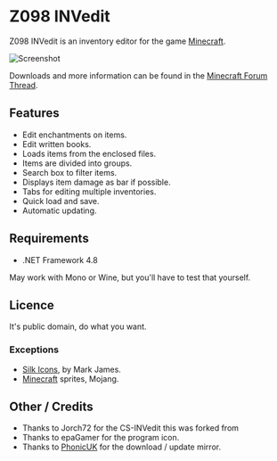 Z098 INVedit
=======

Z098 INVedit is an inventory editor for the game [Minecraft][1].

![Screenshot][2]

Downloads and more information can be found in the [Minecraft Forum Thread][3].

Features
--------

- Edit enchantments on items.
- Edit written books.
- Loads items from the enclosed files.
- Items are divided into groups.
- Search box to filter items.
- Displays item damage as bar if possible.
- Tabs for editing multiple inventories.
- Quick load and save.
- Automatic updating.

Requirements
------------

- .NET Framework 4.8

May work with Mono or Wine, but you'll have to test that yourself.

Licence
-------

It's public domain, do what you want.

### Exceptions ###

- [Silk Icons][4], by Mark James.
- [Minecraft][1] sprites, Mojang.

Other / Credits
---------------

- Thanks to Jorch72 for the CS-INVedit this was forked from
- Thanks to epaGamer for the program icon.
- Thanks to [PhonicUK][5] for the download / update mirror.

[1]: http://minecraft.net
[2]: http://copy.mcft.net/mc/INVedit/screens/main.png
[3]: http://www.minecraftforum.net/topic/14190-
[4]: http://www.famfamfam.com/archive/silk-icons-thats-your-lot/
[5]: http://phonicuk.com/
